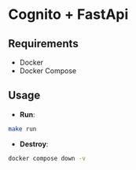 # Cognito + FastApi

## Requirements

- Docker
- Docker Compose

## Usage

- **Run**:

```sh
make run
```

- **Destroy**:

```sh
docker compose down -v
```
